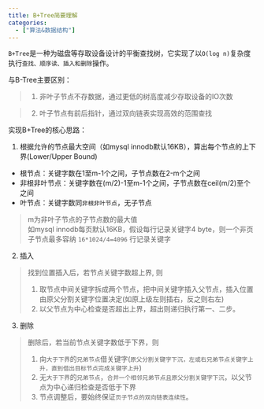 ```yaml
---
title: B+Tree简要理解
categories:
  - ["算法&数据结构"]
---
```


`B+Tree`是一种为磁盘等存取设备设计的平衡查找树，它实现了以`O(log n)`复杂度执行`查找、顺序读、插入和删除`操作。

与B-Tree主要区别：
> 1. 非叶子节点不存数据，通过更低的树高度减少存取设备的IO次数

> 2. 叶子节点有前后指针，通过双向链表实现高效的范围查找

实现B+Tree的核心思路：
1. 根据允许的节点最大空间（如mysql innodb默认16KB），算出每个节点的上下界(Lower/Upper Bound)
- 根节点：关键字数在1至m-1个之间，子节点数在2-m个之间
- 非根非叶节点：关键字数在(m/2)-1至m-1个之间，子节点数在ceil(m/2)至个之间
- 叶节点：关键字数同`非根非叶节点`，无子节点
> m为非叶子节点的子节点数的最大值  
> 如mysql innodb每页默认16KB，假设每行记录关键字4 byte，则一个非页子节点最多容纳 `16*1024/4=4096` 行记录关键字
2. 插入
> 找到位置插入后，若节点关键字数超上界, 则
> 1. 取节点中间关键字拆成两个节点，把中间关键字插入父节点，插入位置由原父分割关键字位置决定(如原上级左则插右，反之则右左)
> 2. 以父节点为中心检查是否超出上界，超出则递归执行第一、二步。
3. 删除
> 删除后，若当前节点关键字数低于下界，则
> 1. 向`大于下界`的`兄弟节点`借关键字(`原父分割关键字下沉，左或右兄弟节点关键字上升，直到借出目标节点完成关键字上升`)
> 2. 无`大于下界`的`兄弟节点`，`合并一个相邻兄弟节点且原父分割关键字下沉`，以父节点为中心递归检查是否低于下界
> 3. 节点调整后，要始终保证`页子节点的双向链表连续性`。
